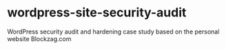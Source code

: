 # wordpress-site-security-audit
WordPress security audit and hardening case study based on the personal website Blockzag.com

